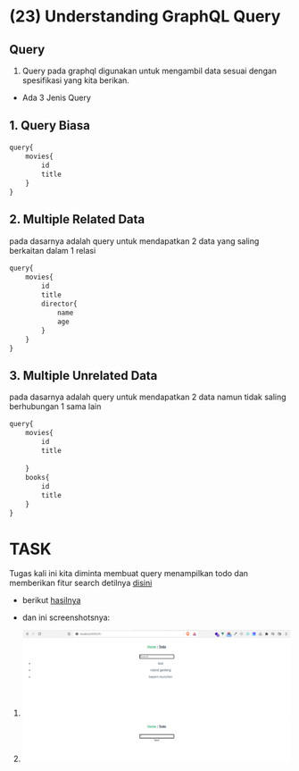 # (23) Understanding GraphQL Query

## Query

1. Query pada graphql digunakan untuk mengambil data sesuai dengan spesifikasi yang kita berikan.

- Ada 3 Jenis Query

## 1. Query Biasa

```
query{
    movies{
        id
        title
    }
}
```

## 2. Multiple Related Data

pada dasarnya adalah query untuk mendapatkan 2 data yang saling berkaitan dalam 1 relasi

```
query{
    movies{
        id
        title
        director{
            name
            age
        }
    }
}
```

## 3. Multiple Unrelated Data

pada dasarnya adalah query untuk mendapatkan 2 data namun tidak saling berhubungan 1 sama lain

```
query{
    movies{
        id
        title

    }
    books{
        id
        title
    }
}
```

# TASK

Tugas kali ini kita diminta membuat query menampilkan todo dan memberikan fitur search detilnya [disini](https://docs.google.com/document/d/1adlkVrgw52__qGZdXFAJoCuCCA0xCq8tSyArmNAjeOY/edit?usp=sharing)

- berikut [hasilnya](praktikum/)

- dan ini screenshotsnya:

1. ![](screenshots/todoAll.png)
1. ![](screenshots/todoSearch.png)
